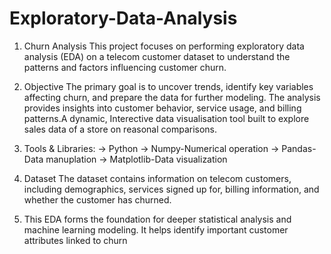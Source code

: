 # Exploratory-Data-Analysis

1. Churn Analysis
 This project focuses on performing exploratory data analysis (EDA) on a telecom customer dataset to understand the patterns and factors influencing customer churn.

2. Objective
 The primary goal is to uncover trends, identify key variables affecting churn, and prepare the data for further modeling. The analysis provides insights into 
 customer behavior, service usage, and billing patterns.A dynamic, Interective data visualisation tool built to explore sales data of a store on reasonal comparisons.

3. Tools & Libraries:
-> Python
-> Numpy-Numerical operation
-> Pandas-Data manuplation
-> Matplotlib-Data visualization

4. Dataset
  The dataset contains information on telecom customers, including demographics, services signed up for, billing information, and whether the customer has churned.

5. This EDA forms the foundation for deeper statistical analysis and machine learning modeling. It helps identify important customer attributes linked to churn

